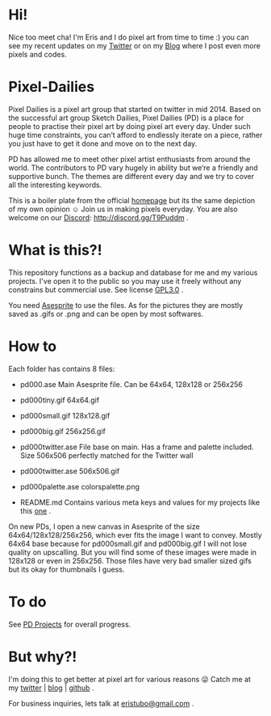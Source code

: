 # Hi!
Nice too meet cha!
I'm Eris and I do pixel art from time to time :) you can see my recent updates on my [Twitter](https://twitter/eristubo) or on my [Blog](https://eristubo.github.io) where I post even more pixels and codes.

# Pixel-Dailies
Pixel Dailies is a pixel art group that started on twitter in mid 2014. Based on the successful art group Sketch Dailies, Pixel Dailies (PD) is a place for people to practise their pixel art by doing pixel art every day. Under such huge time constraints, you can’t afford to endlessly iterate on a piece, rather you just have to get it done and move on to the next day.

PD has allowed me to meet other pixel artist enthusiasts from around the world. The contributors to PD vary hugely in ability but we’re a friendly and supportive bunch. The themes are different every day and we try to cover all the interesting keywords.

This is a boiler plate from the official [homepage](https://bp.io/pd) but its the same depiction of my own opinion :relaxed:
Join us in making pixels everyday. You are also welcome on our [Discord](http://discord.gg/T9Puddm): http://discord.gg/T9Puddm .

# What is this?!
This repository functions as a backup and database for me and my various projects.
I've open it to the public so you may use it freely without any constrains but commercial use. See license [GPL3.0](https://www.gnu.org/licenses/gpl-3.0.en.html) .

You need [Asesprite](https://www.aseprite.org/) to use the files.
As for the pictures they are mostly saved as .gifs or .png and can be open by most softwares.

# How to
Each folder has contains 8 files:
  - pd000.ase           Main Asesprite file. Can be 64x64, 128x128 or 256x256

  - pd000tiny.gif       64x64.gif
  - pd000small.gif      128x128.gif
  - pd000big.gif        256x256.gif

  - pd000twitter.ase    File base on main. Has a frame and palette included. Size 506x506 perfectly matched for the Twitter wall
  - pd000twitter.ase    506x506.gif

  - pd000palette.ase    colorspalette.png

  - README.md           Contains various meta keys and values for my projects like this [one](https://github.com/eristubo) .

On new PDs, I open a new canvas in Asesprite of the size 64x64/128x128/256x256, which ever fits the image I want to convey. Mostly 64x64 base because for pd000small.gif and pd000big.gif I will not lose quality on upscalling.
But you will find some of these images were made in 128x128 or even in 256x256. Those files have very bad smaller sized gifs but its okay for thumbnails I guess.

# To do
See [PD Projects](https://github.com/ErisTubo/Pixel-Dailies/projects) for overall progress.


# But why?!
I'm doing this to get better at pixel art for various reasons :stuck_out_tongue_winking_eye:
Catch me at my [twitter](https://twitter.com/eristubo) | [blog](https://eristubo.github.io) | [github](https://github.com/eristubo) .

For business inquiries, lets talk at [eristubo@gmail.com](eristubo@gmail.com) .
